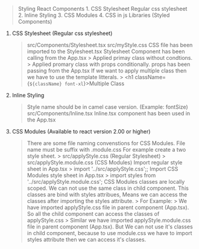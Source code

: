 
> Styling React Components 
    1. CSS Stylesheet Regular css stylesheet
    2. Inline Styling
    3. CSS Modules 
    4. CSS in js Libraries  (Styled Components)

1. CSS Stylesheet (Regular css stylesheet)
    > src/Components/Stylesheet.tsx 
    > src/myStyle.css
    > CSS file has been imported to the Stylesheet.tsx 
    > Stylesheet Component has been calling from the App.tsx
        > Applied primay class without condtions.
        > Applied promary class with props conditionally. props has been passing from the App.tsx
    > If we want to apply multiple class then we have to use the template litterals.
        >  <h1 className={`${className} font-xl`}>Multiple Class</h1>

2. Inline Styling
    > Style name should be in camel case version. (Example: fontSize)
    > src/Components/Inline.tsx
    > Inline.tsx component has been used in the App.tsx

3. CSS Modules (Available to react version 2.00 or higher)
    > There are some file naming convenstions for CSS Modules.
    > File name must be suffix with .module.css
    > For example create a two style sheet.
        > src/applyStyle.css (Regular Stylesheet) 
        > src/applyStyle.module.css (CSS Modules)
    > Import regular style sheet in App.tsx 
        > import '../src/applyStyle.css';;
    > Import CSS Modules style sheet in App.tsx 
        > import styles from '../src/applyStyle.module.css';
    > CSS Modules classes are locally scoped. We can not use the same class in child component.
      This classes are bind with styles attribues, Means we can access the classes after importing the styles attribute. 
        > For Example:
        > We have imported applyStyle.css file in parent component (App.tsx). So all the child
          component can access the classes of applyStyle.css
        > Similar we have imported applyStyle.module.css file in parent component (App.tsx). But
          We can not use it's classes in child component, because to use module.css we have to 
          import styles attribute then we can access it's classes.
